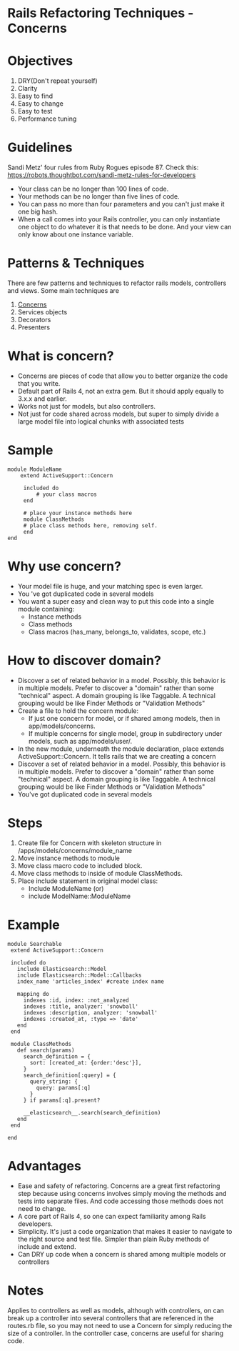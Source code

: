 # Rails Refactoring Techniques - Concerns

# Objectives
1. DRY(Don't repeat yourself)
2. Clarity
3. Easy to find
4. Easy to change
5. Easy to test
6. Performance tuning

# Guidelines
Sandi Metz' four rules from Ruby Rogues episode 87. Check this: https://robots.thoughtbot.com/sandi-metz-rules-for-developers

* Your class can be no longer than 100 lines of code.
* Your methods can be no longer than five lines of code.
* You can pass no more than four parameters and you can't just make it one big hash.
* When a call comes into your Rails controller, you can only instantiate one object to do whatever it is that needs to be done. And your view     can only know about one instance variable.

# Patterns & Techniques
There are few patterns and techniques to refactor rails models, controllers and views. Some main techniques are

1. [Concerns](https://github.com/agiratech/agile-practices/new/master#what--is-concern)
2. Services objects
3. Decorators
4. Presenters

# What  is concern?
* Concerns are pieces of code that allow you to better organize the code that     you write.
* Default part of Rails 4, not an extra gem. But it should apply equally to     3.x.x and earlier.
* Works not just for models, but also controllers.
* Not just for code shared across models, but super to simply divide a large model file into logical chunks with associated tests

# Sample
```
module ModuleName
    extend ActiveSupport::Concern

     included do
         # your class macros
     end

     # place your instance methods here
     module ClassMethods
     # place class methods here, removing self.
     end
end
```

# Why use concern?
* Your model file is huge, and your matching spec is even larger.
* You 've got duplicated code in several models
* You want a super easy and clean way to put this code into a single module containing:
  * Instance methods
  * Class methods
  * Class macros (has_many, belongs_to, validates, scope, etc.)
  
 # How to discover domain?
 * Discover a set of related behavior in a model. Possibly, this behavior is in     multiple models. Prefer to discover a "domain" rather than some "technical" aspect. A domain grouping is like Taggable. A technical grouping would be like Finder Methods or "Validation Methods"
 * Create a file to hold the concern module: 
   * If just one concern for model, or if shared among models, then in app/models/concerns.
   * If multiple concerns for single model, group in subdirectory under models, such as app/models/user/.
 * In the new module, underneath the module declaration, place extends     ActiveSupport::Concern.  It tells rails that we are creating a concern
 * Discover a set of related behavior in a model. Possibly, this behavior is in     multiple models. Prefer to discover a "domain" rather than some "technical" aspect. A domain grouping is like Taggable. A technical grouping would be like Finder Methods or "Validation Methods"
 * You've got duplicated code in several models
 
 # Steps
 1. Create file for Concern with skeleton structure in /apps/models/concerns/module_name    
 2. Move instance methods to module
 3. Move class macro code to included block.
 4. Move class methods to inside of module ClassMethods.
 5. Place include statement in original model class:
    * Include ModuleName (or)
    * include ModelName::ModuleName
    
 # Example
 ```
 module Searchable
  extend ActiveSupport::Concern

  included do
    include Elasticsearch::Model
    include Elasticsearch::Model::Callbacks
    index_name 'articles_index' #create index name

    mapping do
      indexes :id, index: :not_analyzed
      indexes :title, analyzer: 'snowball'
      indexes :description, analyzer: 'snowball'
      indexes :created_at, :type => 'date'
    end
  end

  module ClassMethods
    def search(params)
      search_definition = {
        sort: [created_at: {order:'desc'}],
      }
      search_definition[:query] = {
        query_string: {
          query: params[:q]
        }
      } if params[:q].present?

      __elasticsearch__.search(search_definition)
    end
  end
 
end
 ```
 
 # Advantages
 * Ease and safety of refactoring. Concerns are a great first refactoring step because using concerns involves simply moving the methods and tests into separate files. And code accessing those methods does not need to change.
 * A core part of Rails 4, so one can expect familiarity among Rails developers.
 * Simplicity. It's just a code organization that makes it easier to navigate to the right source and test file. Simpler than plain Ruby methods of include and extend.
 * Can DRY up code when a concern is shared among multiple models or controllers
 
 # Notes
 Applies to controllers as well as models, although with controllers, on can break up a controller into several controllers that are referenced in the routes.rb file, so you may not need to use a Concern for simply reducing the size of a controller. In the controller case, concerns are useful for sharing code.
 
